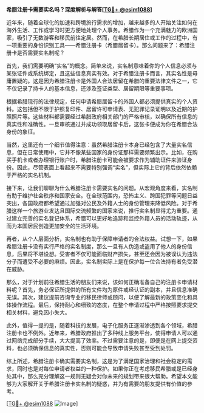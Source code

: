 **希腊注册卡需要实名吗？深度解析与解答[[TG💪+ @esim1088](https://t.me/s/esim1088)]**

近年来，随着全球化的加速和跨境旅行需求的增加，越来越多的人开始关注如何在海外生活、工作或学习时更方便地处理个人事务。希腊作为一个充满魅力的欧洲国家，吸引了无数游客和移民前往定居。然而，在希腊长期居住或工作的过程中，有一项重要的身份识别工具——希腊注册卡（希腊居留卡）。那么问题来了：希腊注册卡是否需要实名制呢？

首先，我们需要明确“实名”的概念。简单来说，实名制意味着你的个人信息必须与某张证件或系统绑定，且这些信息真实有效。对于希腊注册卡而言，其实名性是毋庸置疑的。这是因为希腊注册卡是外国人合法居留在希腊的重要法律文件之一，它不仅记录了持卡人的基本信息，还涉及签证类型、居留期限等重要事项。

根据希腊现行的法律规定，任何申请希腊居留卡的外国人都必须提供真实的个人资料。这包括但不限于护照复印件、居留许可申请表、无犯罪记录证明以及近期的护照照片等。这些材料都需要经过希腊政府相关部门的严格审核，以确保所有信息的真实性和准确性。一旦审核通过并成功领取居留卡后，这张卡便成为你在希腊合法身份的象征。

当然，这里还有一个细节值得注意：虽然希腊注册卡本身已经包含了大量实名信息，但在日常使用中，它并不像某些国家的身份证那样需要频繁出示。比如，在购买手机卡或者办理银行账户时，希腊注册卡可能会被要求作为辅助证件来验证身份。因此，尽管表面上看起来不需要特别强调“实名”，但实际上它的背后依然依赖于严格的实名机制。

接下来，让我们聊聊为什么希腊注册卡需要实名的问题。从宏观角度来看，实名制有助于维护社会秩序和国家安全。在全球范围内，恐怖主义、跨国犯罪等问题日益突出，各国政府都希望通过加强对公民及外籍人士的身份管理来降低风险。对于希腊这样一个旅游业发达且国际交流频繁的国家来说，推行实名制显得尤为重要。通过建立完善的实名登记体系，希腊可以更好地追踪和监控外籍人员的活动轨迹，从而为本国居民创造更加安全的生活环境。

再者，从个人层面分析，实名制也有助于保障申请者的合法权益。试想一下，如果希腊注册卡没有实行严格的实名制度，那么一旦有人伪造或盗用了他人的身份信息，后果将不堪设想。受害者不仅可能面临财产损失，甚至还会因为被误认为违法分子而遭受不必要的麻烦。因此，实名制实际上是在保护每一位合法持有者免受潜在威胁。

那么，对于计划前往希腊生活的朋友们来说，该如何正确准备自己的注册卡申请材料呢？首先，务必保证所提供的所有文件均为原件或经认证的副本，并且信息准确无误。其次，建议提前咨询专业的移民律师或顾问，以便了解最新的政策变化和具体操作流程。最后，保持耐心和细致的态度，在整个申请过程中严格按照要求提交相关材料，避免因小失大。

此外，值得一提的是，随着科技的发展，电子化服务正逐渐渗透到各个领域，希腊注册卡也不例外。近年来，希腊政府推出了多种线上服务平台，使得申请人可以通过网络完成部分手续，大大提高了效率。不过需要注意的是，即便是在网上提交资料，也必须确保信息的真实性，否则可能会导致申请失败甚至受到处罚。

综上所述，希腊注册卡确实需要实名制，这是为了满足国家治理和社会稳定的需求，同时也是对每位申请者权益的一种保护。如果你正在考虑移民希腊或是已经身处其中，那么充分理解这一规则无疑会对你未来的规划带来很大帮助。希望本文能够为大家解开关于希腊注册卡实名制的疑惑，并为有需要的朋友提供有价值的参考。

[[TG💪+ @esim1088](https://t.me/s/esim1088) ![Image](https://i.postimg.cc/4NQfJmqS/Snipaste-2025-05-13-00-14-12.png)]